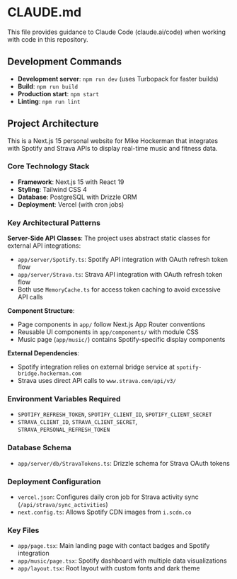 # CLAUDE.md

This file provides guidance to Claude Code (claude.ai/code) when working with code in this repository.

## Development Commands

- **Development server**: `npm run dev` (uses Turbopack for faster builds)
- **Build**: `npm run build`
- **Production start**: `npm start`
- **Linting**: `npm run lint`

## Project Architecture

This is a Next.js 15 personal website for Mike Hockerman that integrates with Spotify and Strava APIs to display real-time music and fitness data.

### Core Technology Stack
- **Framework**: Next.js 15 with React 19
- **Styling**: Tailwind CSS 4
- **Database**: PostgreSQL with Drizzle ORM
- **Deployment**: Vercel (with cron jobs)

### Key Architectural Patterns

**Server-Side API Classes**: The project uses abstract static classes for external API integrations:
- `app/server/Spotify.ts`: Spotify API integration with OAuth refresh token flow
- `app/server/Strava.ts`: Strava API integration with OAuth refresh token flow
- Both use `MemoryCache.ts` for access token caching to avoid excessive API calls

**Component Structure**: 
- Page components in `app/` follow Next.js App Router conventions
- Reusable UI components in `app/components/` with module CSS
- Music page (`app/music/`) contains Spotify-specific display components

**External Dependencies**:
- Spotify integration relies on external bridge service at `spotify-bridge.hockerman.com`
- Strava uses direct API calls to `www.strava.com/api/v3/`

### Environment Variables Required
- `SPOTIFY_REFRESH_TOKEN`, `SPOTIFY_CLIENT_ID`, `SPOTIFY_CLIENT_SECRET`
- `STRAVA_CLIENT_ID`, `STRAVA_CLIENT_SECRET`, `STRAVA_PERSONAL_REFRESH_TOKEN`

### Database Schema
- `app/server/db/StravaTokens.ts`: Drizzle schema for Strava OAuth tokens

### Deployment Configuration
- `vercel.json`: Configures daily cron job for Strava activity sync (`/api/strava/sync_activities`)
- `next.config.ts`: Allows Spotify CDN images from `i.scdn.co`

### Key Files
- `app/page.tsx`: Main landing page with contact badges and Spotify integration
- `app/music/page.tsx`: Spotify dashboard with multiple data visualizations
- `app/layout.tsx`: Root layout with custom fonts and dark theme
